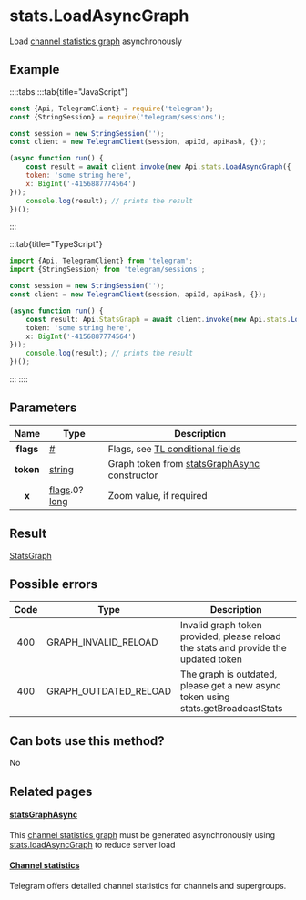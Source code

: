 # stats.LoadAsyncGraph

Load [channel statistics graph](https://core.telegram.org/api/stats) asynchronously



## Example

::::tabs
:::tab{title="JavaScript"}
```js
const {Api, TelegramClient} = require('telegram');
const {StringSession} = require('telegram/sessions');

const session = new StringSession('');
const client = new TelegramClient(session, apiId, apiHash, {});

(async function run() {
    const result = await client.invoke(new Api.stats.LoadAsyncGraph({
    token: 'some string here',
    x: BigInt('-4156887774564')
}));
    console.log(result); // prints the result
})();
```
:::

:::tab{title="TypeScript"}
```ts
import {Api, TelegramClient} from 'telegram';
import {StringSession} from 'telegram/sessions';

const session = new StringSession('');
const client = new TelegramClient(session, apiId, apiHash, {});

(async function run() {
    const result: Api.StatsGraph = await client.invoke(new Api.stats.LoadAsyncGraph({
    token: 'some string here',
    x: BigInt('-4156887774564')
}));
    console.log(result); // prints the result
})();
```
:::
::::



## Parameters

| Name | Type | Description |
| :--: | ---- | ----------- |
| **flags** | [#](https://core.telegram.org/type/%23) | Flags, see [TL conditional fields](https://core.telegram.org/mtproto/TL-combinators#conditional-fields) 
| **token** | [string](https://core.telegram.org/type/string) | Graph token from [statsGraphAsync](https://core.telegram.org/constructor/statsGraphAsync) constructor 
| **x** | [flags](https://core.telegram.org/mtproto/TL-combinators#conditional-fields).0?[long](https://core.telegram.org/type/long) | Zoom value, if required 


## Result

[StatsGraph](https://core.telegram.org/type/StatsGraph)



## Possible errors

| Code | Type | Description |
| :--: | ---- | ----------- |
| 400 | GRAPH\_INVALID\_RELOAD | Invalid graph token provided, please reload the stats and provide the updated token 
| 400 | GRAPH\_OUTDATED\_RELOAD | The graph is outdated, please get a new async token using stats.getBroadcastStats 


## Can bots use this method?

No

## Related pages

#### [statsGraphAsync](https://core.telegram.org/constructor/statsGraphAsync)

This [channel statistics graph](https://core.telegram.org/api/stats) must be generated asynchronously using [stats.loadAsyncGraph](https://core.telegram.org/method/stats.loadAsyncGraph) to reduce server load



#### [Channel statistics](https://core.telegram.org/api/stats)

Telegram offers detailed channel statistics for channels and supergroups.




